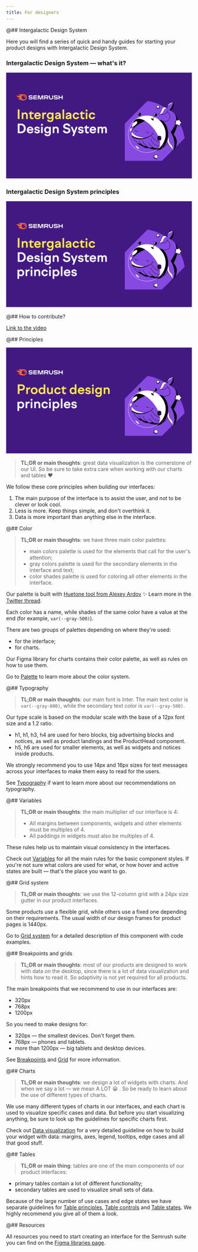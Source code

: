 ```yaml
---
title: For designers
---
```


@## Intergalactic Design System

Here you will find a series of quick and handy guides for starting your product designs with Intergalactic Design System.

### Intergalactic Design System — what's it?

[![Intergalactic Design System — Intro, part 1](static/intro-1.png)](https://www.loom.com/share/573d5e8c9f4444ffaef34fd02b0b848e 'Intergalactic Design System — Intro, part 1')

### Intergalactic Design System principles

[![Intergalactic Design System principles](static/principles.png)](https://www.loom.com/share/0e14e413ea314afda211d3845cc845f2 'Intergalactic Design System principles')

@## How to contribute?

[Link to the video](https://www.loom.com/share/2d935c96e823486384cf22142418a72b)

@## Principles

[![Design principles](static/design-principles.png)](https://www.loom.com/share/7fe17765621346ddbbf0b32c7d57d6bb 'Design principles')

> **TL;DR or main thoughts**: great data visualization is the cornerstone of our UI. So be sure to take extra care when working with our charts and tables ❤️

We follow these core principles when building our interfaces:

1. The main purpose of the interface is to assist the user, and not to be clever or look cool.
2. Less is more. Keep things simple, and don't overthink it.
3. Data is more important than anything else in the interface.

<!-- See [Principles](/core-principles/principles/) if you want to dive deeper and learn more about them. -->

@## Color

> **TL;DR or main thoughts**: we have three main color palettes:
>
> - main colors palette is used for the elements that call for the user's attention;
> - gray colors palette is used for the secondary elements in the interface and text;
> - color shades palette is used for coloring all other elements in the interface.

Our palette is built with [Huetone tool from Alexey Ardov](https://huetone.ardov.me/) ✨ Learn more in the [Twitter thread](https://twitter.com/ardovalexey/status/1447329411678806023).

Each color has a name, while shades of the same color have a value at the end (for example, `var(--gray-500)`).

There are two groups of palettes depending on where they're used:

- for the interface;
- for charts.

Our Figma library for charts contains their color palette, as well as rules on how to use them.

Go to [Palette](/style/palette/) to learn more about the color system.

@## Typography

> **TL;DR or main thoughts**: our main font is Inter. The main text color is `var(--gray-800)`, while the secondary text color is `var(--gray-500)`.

Our type scale is based on the modular scale with the base of a 12px font size and a 1.2 ratio.

- h1, h1, h3, h4 are used for hero blocks, big advertising blocks and notices, as well as product landings and the ProductHead component.
- h5, h6 are used for smaller elements, as well as widgets and notices inside products.

We strongly recommend you to use 14px and 16px sizes for text messages across your interfaces to make them easy to read for the users.

See [Typography](/style/typography/) if want to learn more about our recommendations on typography.

@## Variables

> **TL;DR or main thoughts**: the main multiplier of our interface is 4:
>
> - All margins between components, widgets and other elements must be multiples of 4.
> - All paddings in widgets must also be multiples of 4.

These rules help us to maintain visual consistency in the interfaces.

Check out [Variables](/style/variables/) for all the main rules for the basic component styles. If you're not sure what colors are used for what, or how hover and active states are built — that's the place you want to go.

@## Grid system

> **TL;DR or main thoughts**: we use the 12-column grid with a 24px size gutter in our product interfaces.

Some products use a flexible grid, while others use a fixed one depending on their requirements. The usual width of our design frames for product pages is 1440px.

Go to [Grid system](/layout/grid-system) for a detailed description of this component with code examples.

@## Breakpoints and grids

> **TL;DR or main thoughts**: most of our products are designed to work with data on the desktop, since there is a lot of data visualization and hints how to read it. So adaptivity is not yet required for all products.

The main breakpoints that we recommend to use in our interfaces are:

- 320px
- 768px
- 1200px

So you need to make designs for:

- 320px — the smallest devices. Don't forget them.
- 768px — phones and tablets.
- more than 1200px — big tablets and desktop devices.

See [Breakpoints](/layout/breakpoints/) and [Grid](/layout/grid-system/) for more information.

@## Charts

> **TL;DR or main thoughts**: we design a lot of widgets with charts. And when we say a lot — we mean A LOT 😀 . So be ready to learn about the use of different types of charts.

We use many different types of charts in our interfaces, and each chart is used to visualize specific cases and data. But before you start visualizing anything, be sure to look up the guidelines for specific charts first.

Check out [Data visualization](/data-display/chart/) for a very detailed guideline on how to build your widget with data: margins, axes, legend, tooltips, edge cases and all that good stuff.

@## Tables

> **TL;DR or main thing**: tables are one of the main components of our product interfaces:

- primary tables contain a lot of different functionality;
- secondary tables are used to visualize small sets of data.

Because of the large number of use cases and edge states we have separate guidelines for [Table principles](/table-group/table/), [Table controls](/table-group/table-controls/) and [Table states](/table-group/table-states/). We highly recommend you give all of them a look.

@## Resources

All resources you need to start creating an interface for the Semrush suite you can find on the [Figma libraries page](/get-started-guide/work-figma/).
